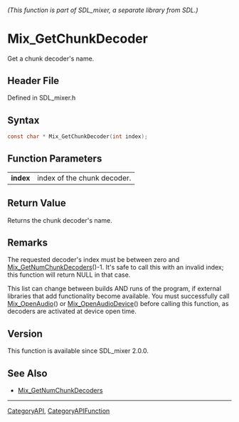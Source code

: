 ###### (This function is part of SDL_mixer, a separate library from SDL.)
# Mix_GetChunkDecoder

Get a chunk decoder's name.

## Header File

Defined in SDL_mixer.h

## Syntax

```c
const char * Mix_GetChunkDecoder(int index);

```

## Function Parameters

|               |                             |
| ------------- | --------------------------- |
| **index**     | index of the chunk decoder. |

## Return Value

Returns the chunk decoder's name.

## Remarks

The requested decoder's index must be between zero and
[Mix_GetNumChunkDecoders](Mix_GetNumChunkDecoders)()-1. It's safe to call
this with an invalid index; this function will return NULL in that case.

This list can change between builds AND runs of the program, if external
libraries that add functionality become available. You must successfully
call [Mix_OpenAudio](Mix_OpenAudio)() or
[Mix_OpenAudioDevice](Mix_OpenAudioDevice)() before calling this function,
as decoders are activated at device open time.

## Version

This function is available since SDL_mixer 2.0.0.

## See Also

- [Mix_GetNumChunkDecoders](Mix_GetNumChunkDecoders)

----
[CategoryAPI](CategoryAPI), [CategoryAPIFunction](CategoryAPIFunction)


